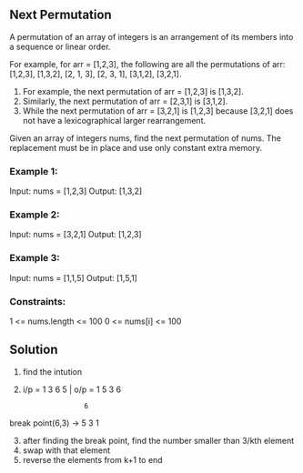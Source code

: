 ## Next Permutation
A permutation of an array of integers is an arrangement of its members into a sequence or linear order.

For example, for arr = [1,2,3], the following are all the permutations of arr: [1,2,3], [1,3,2], [2, 1, 3], [2, 3, 1], [3,1,2], [3,2,1].

1. For example, the next permutation of arr = [1,2,3] is [1,3,2].
2. Similarly, the next permutation of arr = [2,3,1] is [3,1,2].
3. While the next permutation of arr = [3,2,1] is [1,2,3] because [3,2,1] does not have a lexicographical larger rearrangement.

Given an array of integers nums, find the next permutation of nums.
The replacement must be in place and use only constant extra memory.


### Example 1:

Input: nums = [1,2,3]
Output: [1,3,2]

### Example 2:
Input: nums = [3,2,1]
Output: [1,2,3]

### Example 3:
Input: nums = [1,1,5]
Output: [1,5,1]
 

### Constraints:
1 <= nums.length <= 100
0 <= nums[i] <= 100


## Solution

1. find the intution 
2. i/p =  1 3 6 5 | o/p = 1 5 3 6

                      6
break point(6,3) ->      5 
                     3
                 1

3. after finding the break point, find the number smaller than 3/kth element
4. swap with that element
5. reverse the elements from k+1 to end